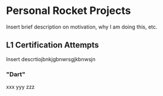 # Personal Rocket Projects
Insert brief description on motivation, why I am doing this, etc.

## L1 Certification Attempts
Insert descrtiojbnkjgbnwrsgjkbnwsjn

### "Dart"
xxx yyy zzz
